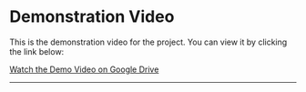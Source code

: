 # Demonstration Video

This is the demonstration video for the project. You can view it by clicking the link below:

[Watch the Demo Video on Google Drive](https://drive.google.com/file/d/1ys_DIl2oEC1TxE0QtO2C0OXaO7Xx8h1M/view?usp=sharing)

---
